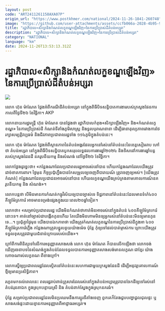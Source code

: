 ```yaml
---
layout: post
code: "ART2411261158AXA07P"
origin_url: "https://www.postkhmer.com/national/2024-11-26-1841-260748"
image: "https://github.com/user-attachments/assets/ccfb066a-2028-4b95-9a89-347938651086"
title: "រដ្ឋាភិបាល​«សិក្សា​និង​កំណត់​លក្ខខណ្ឌ​ឡើង​វិញ»​នៃ​ការ​ប្រើ​ប្រាស់​ដី​តំបន់​អប្សរា"
description: "​​រដ្ឋាភិបាល​«សិក្សា​និង​កំណត់​លក្ខខណ្ឌ​ឡើង​វិញ»​នៃ​ការ​ប្រើ​ប្រាស់​ដី​តំបន់​អប្សរា​"
category: "NATIONAL"
language: "km"
date: 2024-11-26T13:53:13.312Z
---
```


# រដ្ឋាភិបាល​«សិក្សា​និង​កំណត់​លក្ខខណ្ឌ​ឡើង​វិញ»​នៃ​ការ​ប្រើ​ប្រាស់​ដី​តំបន់​អប្សរា

![](https://github.com/user-attachments/assets/cd8e6262-cf17-49ed-a629-dbbdf26e256f)

លោក ហ៊ុន ម៉ាណែត ថ្លែង​អំពី​ករណី​ដី​តំបន់​អប្សរា នៅ​ក្នុង​ពិធី​បិទ​សន្និបាត​ការងារ​របស់​ក្រសួង​ផែនការ កាល​ពី​ថ្ងៃ​ទី២៦ ខែ​វិច្ឆិកា។ AKP

លោក​នាយក​រដ្ឋមន្ត្រី ហ៊ុន ម៉ាណែត បាន​ថ្លែង​ថា រដ្ឋាភិបាល​កំពុង​«សិក្សា​ឡើង​វិញ» និង ​«កំណត់​លក្ខខណ្ឌ» នៃ​ការ​ប្រើ​ប្រាស់​ដី កំណត់​ទីតាំង​ភូមិសាស្ត្រ​ និង​ទួល​បុរាណ​នានា ដើម្បី​ធានា​តុល្យភាព​រវាង​ការ​ថែ​រក្សា​សម្បត្តិ​វប្បធម៌ និង​ជីវភាព​ប្រជាពលរដ្ឋ​ទាំង ១១៤​ភូមិ​ក្នុង​តំបន់​នេះ។

លោក ហ៊ុន ម៉ាណែត ថ្លែង​អំពី​ស្ថានភាព​នៃ​តំបន់​អង្គរ​​ដែល​អ្នក​នៅ​រស់​នៅ​តំបន់​នេះ​នៃ​ខេត្ត​សៀមរាប ហៅ​ថា តំបន់​អប្សរា នៅ​ក្នុង​ពិធី​បិទ​សន្និបាត​បូក​សរុប​លទ្ធផល​ការងារ​ឆ្នាំ​២០២៤ និង​ទិសដៅ​ការងារ​ឆ្នាំ​បន្ត របស់​ក្រសួង​ដែនដី នគរូបនីយកម្ម និងសំណង់ នៅ​ថ្ងៃ​ទី២៦ ខែ​វិច្ឆិកា។

លោក​ថ្លែង​ដូច្នេះ​ថា៖ «កន្លែង​ណា​ដែល​ប្រជា​ពលរដ្ឋ​អាច​រស់​នៅ​បាន ហើយ​កន្លែង​ណា​ដែល​យើង​ត្រូវ​ដាច់​ខាត​ការពារ។ ថ្ងៃ​មុន កិច្ច​ប្រជុំ​ហ្នឹង​បាន​កែ​សម្រួល​ឲ្យ​ចេញ​ពី​បារាយណ៍ ត្រូវ​ចេញ​ឲ្យ​អស់។ \[យើង​ត្រូវ​កំណត់\] ​កន្លែង​ណា​ដែល​ប្រជាជន​អាច​រស់​នៅ​បាន ហើយ​លក្ខខណ្ឌ​យើង​គ្រប់គ្រង​តាម​គោលការណ៍​នគរូបនីយកម្ម និង សំណង់»។

លោក​បន្ត​ថា បើ​មិន​មាន​ការ​កំណត់​កច្ខុវិស័យ​ឲ្យ​បាន​ច្បាស់​ទេ ទិដ្ឋភាព​នៅ​តំបន់​នេះ​ដែល​មាន​ទំហំ​៤០០​គីឡូម៉ែត្រការ៉េ អាច​មាន​ទម្រង់​ផ្សេង​ក្នុង​រយៈ​ពេល​២០​ឆ្នាំ​ទៀត។

លោក​ថា៖ «សម្រាប់​ប្រជាពលរដ្ឋ យើង​មិន​កំណត់​ថា​គាត់​មិន​អាច​រស់​នៅ​ក្នុង​តំបន់ ៤០០​គីឡូម៉ែត្រ​កេរ៉េ​នោះ​ទេ។ គាត់​នៅ​ច្បាស់​ជា​បង្កើត​កូន​ហើយ តែ​យើង​មិន​ហាម​មិន​ឲ្យ​អ្នក​រស់​នៅ​តំបន់​នេះ​មិន​ឲ្យ​មាន​កូន​ទេ...។ ប្រជុំ​គ្នា​ថ្ងៃ​មុន យើង​បាន​ឯកភាព​ថា យើង​ត្រូវ​កំណត់​លក្ខខណ្ឌ​នៃ​ការ​ប្រើ​ប្រាស់​ដី​ក្នុង​អា ៤០០​គីឡូម៉ែត្រ​ការ៉េ​ហ្នឹង កន្លែង​ណា​ត្រូវ​បន្ធូរ​បន្ថយ​យ៉ាង​ម៉េច ប៉ុន្តែ កុំ​ឲ្យ​ទៅ​ដល់​បាត់​ម្ចាស់​ការ ព្រោះ​យើង​ត្រូវ​ទទួល​ខុស​ត្រូវ​ជាមួយ​ជំនាន់​ក្រោយ​របស់​យើង»។

ក្រៅ​ពី​ការ​ពិនិត្យ​ទៅ​លើ​ការ​អនុញ្ញាត​សាងសង់ លោក ហ៊ុន ម៉ាណែត ក៏​បាន​លើក​ឡើង​ថា លោក​ចង់​ឃើញ​រចនាបទ​នៃ​សំណង់​ក្នុង​តំបន់​ដែល​ទទួល​បាន​ការ​អនុញ្ញាត​សាង​សង់​មាន​លក្ខណៈ​ជា​ខ្មែរ យ៉ាង​ហោច​ណាស់​លក្ខខណៈ​ពី​ខាង​ក្រៅ។

លោក​ស្នើ​ឲ្យ​ប្រជា​ពលរដ្ឋ​ដែល​ស្ថិត​នៅ​តំបន់​នេះ​សហការ​ជាមួយ​ក្រសួង​ដែនដី ដើម្បី​អនុវត្ត​គោល​ការណ៍​ថ្មី​ឲ្យ​មាន​ប្រសិទ្ធិភាព។

រហូត​មក​ទល់​ពេល​នេះ ពលរដ្ឋ​រាប់​ពាន់​គ្រួសារ​ដែល​រស់​នៅ​ក្នុង​តំបន់​អប្សារ​ត្រូវ​បាន​ចែក​ដី​ឲ្យ​ទៅ​រស់​នៅ​តំបន់​រុន​តាឯក ក្នុង​ស្រុក​បន្ទាយ​ស្រី និង តំបន់​ពាក់​ស្នែង​ក្នុង​ស្រុក​នគរធំ។ 

ប៉ុន្តែ សម្រាប់​ប្រជាពល​រដ្ឋ​ដែល​មិន​ប្រឈម​នឹង​ការ​ប្ដូរ​ទីតាំង​ចេញ ពួក​គេ​ក៏​តែង​ជួប​បញ្ហា​ជួល​ជុល​ផ្ទះ ឬ​សាងសង់​ផ្ទះ​ដោយ​គ្មាន​ការ​អនុញ្ញាត​ពី​អាជ្ញាធរ​អប្សរា៕